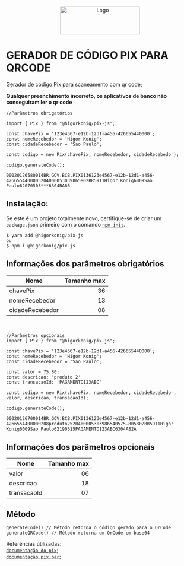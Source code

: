 <!-- PROJECT LOGO -->
<br />
<p align="center">
  <a href="https://github.com/higorkonig/pix-code-js">
    <img src="https://logodownload.org/wp-content/uploads/2020/02/pix-bc-logo-1.png" alt="Logo" width="215" height="76">
  </a>
</p>

# GERADOR DE CÓDIGO PIX PARA QRCODE

Gerador de código Pix para scaneamento com qr code;

**Qualquer preenchimento incorreto, os aplicativos de banco não conseguiram ler o qr code**

```JS
//Parâmetros obrigatórios

import { Pix } from "@higorkonig/pix-js";

const chavePix = '123e4567-e12b-12d1-a456-426655440000';
const nomeRecebedor = 'Higor Konig';
const cidadeRecebedor = 'Sao Paulo';

const codigo = new Pix(chavePix, nomeRecebedor, cidadeRecebedor);

codigo.generateCode();
```

```console
00020126580014BR.GOV.BCB.PIX0136123e4567-e12b-12d1-a456-4266554400005204000053039865802BR5911Higor Konig6009Sao Paulo62070503***6304BA66
```

## Instalação:

Se este é um projeto totalmente novo, certifique-se de criar um `package.json` primeiro com
o comando [`npm init`](https://docs.npmjs.com/creating-a-package-json-file).

```console
$ yarn add @higorkonig/pix-js
ou
$ npm i @higorkonig/pix-js
```

## Informações dos parâmetros obrigatórios

| Nome            | Tamanho max |
| --------------- | ----------: |
| chavePix        |          36 |
| nomeRecebedor   |          13 |
| cidadeRecebedor |          08 |

<br>

```JS
//Parâmetros opcionais
import { Pix } from "@higorkonig/pix-js";

const chavePix = '123e4567-e12b-12d1-a456-426655440000';
const nomeRecebedor = 'Higor Konig';
const cidadeRecebedor = 'Sao Paulo';

const valor = 75.80;
const descricao: 'produto 2'
const transacaoId: 'PAGAMENTO123ABC'

const codigo = new Pix(chavePix, nomeRecebedor, cidadeRecebedor, valor, descricao, transacaoId);

codigo.generateCode();
```

```console
00020126700014BR.GOV.BCB.PIX0136123e4567-e12b-12d1-a456-4266554400000208produto2520400005303986540575.805802BR5911Higor Konig6009Sao Paulo62190515PAGAMENTO123ABC6304A82A
```

## Informações dos parâmetros opcionais

| Nome        | Tamanho max |
| ----------- | ----------: |
| valor       |          06 |
| descricao   |          18 |
| transacaoId |          07 |

## Método

```JS
generateCode() // Método retorna o código gerado para o QrCode
generateQRCode() // Método retorna um QrCode em base64
```

Referências útilizadas: <br>
[`documentação do pix`](https://www.bcb.gov.br/content/estabilidadefinanceira/pix/Regulamento_Pix/II_ManualdePadroesparaIniciacaodoPix.pdf); <br>
[`documentação pix bar`](https://www.bcb.gov.br/content/estabilidadefinanceira/spb_docs/ManualBRCode.pdf);
